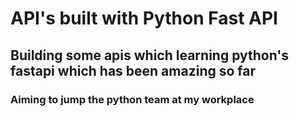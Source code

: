 # API's built with Python Fast API

## Building some apis which learning python's fastapi which has been amazing so far

### Aiming to jump the python team at my workplace
